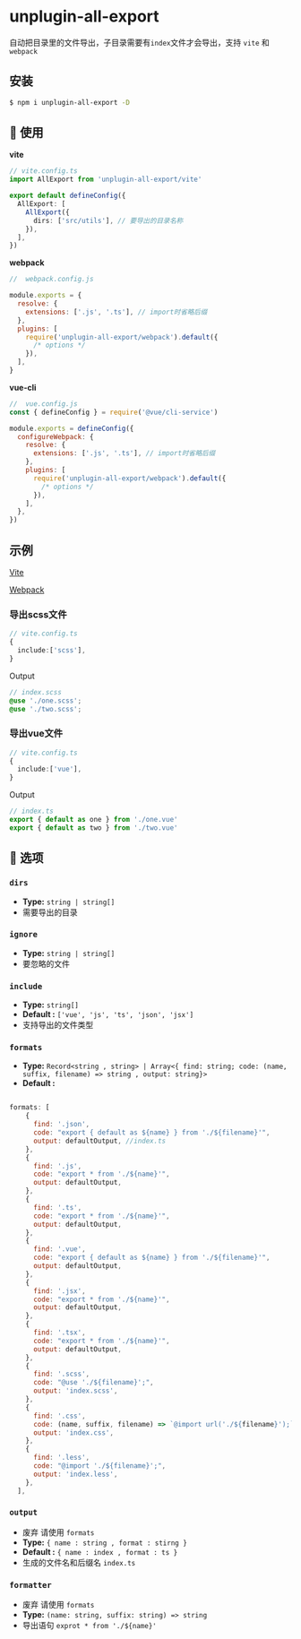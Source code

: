 # unplugin-all-export

自动把目录里的文件导出，子目录需要有`index`文件才会导出，支持 `vite` 和 `webpack`

## 安装

```bash
$ npm i unplugin-all-export -D
```

## 🚀 使用

**vite**

```ts
// vite.config.ts
import AllExport from 'unplugin-all-export/vite'

export default defineConfig({
  AllExport: [
    AllExport({
      dirs: ['src/utils'], // 要导出的目录名称
    }),
  ],
})
```

**webpack**

```js
//  webpack.config.js

module.exports = {
  resolve: {
    extensions: ['.js', '.ts'], // import时省略后缀
  },
  plugins: [
    require('unplugin-all-export/webpack').default({
      /* options */
    }),
  ],
}
```

**vue-cli**

```js
//  vue.config.js
const { defineConfig } = require('@vue/cli-service')

module.exports = defineConfig({
  configureWebpack: {
    resolve: {
      extensions: ['.js', '.ts'], // import时省略后缀
    },
    plugins: [
      require('unplugin-all-export/webpack').default({
        /* options */
      }),
    ],
  },
})
```

## 示例

[Vite](/playground/vite)

[Webpack](/playground/webpack)

### 导出scss文件
```ts
// vite.config.ts
{
  include:['scss'],
}
```
Output
```scss
// index.scss
@use './one.scss';
@use './two.scss';
```

### 导出vue文件
```ts
// vite.config.ts
{
  include:['vue'],
}
```
Output
```ts
// index.ts
export { default as one } from './one.vue'
export { default as two } from './two.vue'
```

## 🔧 选项

### `dirs`

- **Type:** `string | string[]`
- 需要导出的目录

### `ignore`

- **Type:** `string | string[]`
- 要忽略的文件

### `include`

- **Type:** `string[]`
- **Default :** `['vue', 'js', 'ts', 'json', 'jsx']`
- 支持导出的文件类型

### `formats`

- **Type:** `Record<string , string> | Array<{ find: string; code: (name, suffix, filename) => string , output: string}>`
- **Default :**

```js

formats: [
    {
      find: '.json',
      code: "export { default as ${name} } from './${filename}'",
      output: defaultOutput, //index.ts
    },
    {
      find: '.js',
      code: "export * from './${name}'",
      output: defaultOutput,
    },
    {
      find: '.ts',
      code: "export * from './${name}'",
      output: defaultOutput,
    },
    {
      find: '.vue',
      code: "export { default as ${name} } from './${filename}'",
      output: defaultOutput,
    },
    {
      find: '.jsx',
      code: "export * from './${name}'",
      output: defaultOutput,
    },
    {
      find: '.tsx',
      code: "export * from './${name}'",
      output: defaultOutput,
    },
    {
      find: '.scss',
      code: "@use './${filename}';",
      output: 'index.scss',
    },
    {
      find: '.css',
      code: (name, suffix, filename) => `@import url('./${filename}');`,
      output: 'index.css',
    },
    {
      find: '.less',
      code: "@import './${filename}';",
      output: 'index.less',
    },
  ],
```

### `output`
- 废弃 请使用 `formats`
- **Type:** `{ name : string , format : stirng }`
- **Default :** `{ name : index , format : ts }`
- 生成的文件名和后缀名 `index.ts`

### `formatter`
- 废弃 请使用 `formats`
- **Type:** `(name: string, suffix: string) => string`
- 导出语句 `exprot * from './${name}'`
